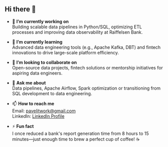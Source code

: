 ## Hi there 👋
- 🔭 **I’m currently working on**  
  Building scalable data pipelines in Python/SQL, optimizing ETL processes and improving data observability at Raiffelsen Bank.

- 🌱 **I’m currently learning**  
  Advanced data engineering tools (e.g., Apache Kafka, DBT) and fintech innovations to drive large-scale platform efficiency.

- 👯 **I’m looking to collaborate on**  
  Open-source data projects, fintech solutions or mentorship initiatives for aspiring data engineers.

- 💬 **Ask me about**  
  Data pipelines, Apache Airflow, Spark optimization or transitioning from SQL development to data engineering.

- 📫 **How to reach me**  
  Email: [pavelitwork@gmail.com](mailto:pavelitwork@gmail.com)  
  LinkedIn: [LinkedIn Profile](https://www.linkedin.com/in/pavel-shevchuk-971563214/)  


- ⚡ **Fun fact**  
  I once reduced a bank's report generation time from 8 hours to 15 minutes—just enough time to brew a perfect cup of coffee! ☕